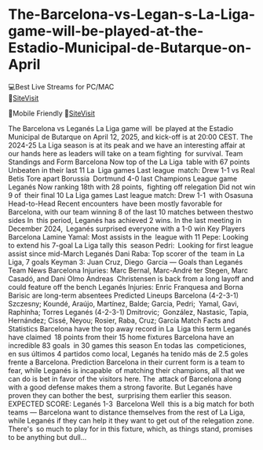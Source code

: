 # The-Barcelona-vs-Legan-s-La-Liga-game-will-be-played-at-the-Estadio-Municipal-de-Butarque-on-April


💻Best Live Streams for PC/MAC  
🔴[SiteVisit](https://https://rb.gy/6vuw16)

📲Mobile  Friendly
🔴[SiteVisit](https://https://rb.gy/6vuw16)


The Barcelona vs Leganés La Liga game will be played at the Estadio Municipal de Butarque on April 12, 2025, and kick-off is at 20:00 CEST. The 2024-25 La Liga season is at its peak and we have an interesting affair at our hands here as leaders will take on a team fighting for survival.
Team Standings and Form
Barcelona
Now top of the La Liga table with 67 points
Unbeaten in their last 11 La Liga games
Last league match: Drew 1-1 vs Real Betis
Tore apart Borussia Dortmund 4-0 last Champions League game
Leganés
Now ranking 18th with 28 points, fighting off relegation
Did not win 9 of their final 10 La Liga games
Last league match: Drew 1-1 with Osasuna
Head-to-Head
Recent encounters have been mostly favorable for Barcelona, with our team winning 8 of the last 10 matches between thestwo sides
In this period, Leganés has achieved 2 wins.
In the last meeting in December 2024, Leganés surprised everyone with a 1-0 win
Key Players
Barcelona
Lamine Yamal: Most assists in the league with 11
Pepe: Looking to extend his 7-goal La Liga tally this season
Pedri: Looking for first league assist since mid-March
Leganés
Dani Raba: Top scorer of the team in La Liga, 7 goals
Keyman 3: Juan Cruz, Diego Garcia — Goals than Leganés
Team News
Barcelona
Injuries: Marc Bernal, Marc-André ter Stegen, Marc Casadó, and Dani Olmo
Andreas Christensen is back from a long layoff and could feature off the bench
Leganés
Injuries: Enric Franquesa and Borna Barisic are long-term absentees
Predicted Lineups
Barcelona (4-2-3-1)
Szczesny; Koundé, Araújo, Martínez, Balde; Garcia, Pedri; Yamal, Gavi, Raphinha; Torres
Leganés (4-2-3-1)
Dmitrovic; González, Nastasic, Tapia, Hernández; Cissé, Neyou; Rosier, Raba, Cruz; García
Match Facts and Statistics
Barcelona have the top away record in La Liga this term
Leganés have claimed 18 points from their 15 home fixtures
Barcelona have an incredible 83 goals in 30 games this season
En todas las competiciones, en sus últimos 4 partidos como local, Leganés ha tenido más de 2.5 goles frente a Barcelona.
Prediction
Barcelona in their current form is a team to fear, while Leganés is incapable of matching their champions, all that we can do is bet in favor of the visitors here. The attack of Barcelona along with a good defense makes them a strong favorite. But Leganés have proven they can bother the best, surprising them earlier this season.
EXPECTED SCORE: Leganés 1-3 Barcelona
Well this is a big match for both teams — Barcelona want to distance themselves from the rest of La Liga, while Leganés if they can help it they want to get out of the relegation zone. There's so much to play for in this fixture, which, as things stand, promises to be anything but dull...
